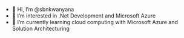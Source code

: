 - 👋 Hi, I’m @sbnkwanyana
- 👀 I’m interested in .Net Development and Microsoft Azure
- 🌱 I’m currently learning cloud computing with Microsoft Azure and Solution Architecturing

<!---
sbnkwanyana/sbnkwanyana is a ✨ special ✨ repository because its `README.md` (this file) appears on your GitHub profile.
You can click the Preview link to take a look at your changes.
--->
